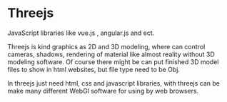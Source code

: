 # Threejs

JavaScript libraries like vue.js , angular.js and ect.

Threejs is kind graphics as 2D and 3D modeling, where can control cameras, shadows, rendering of material like almost reality without 3D modeling software.
Of course there might be can put finished 3D model files to show in html websites, but file type need to be Obj. 

In threejs just need html, css and javascript libraries, with threejs can be make many different WebGl software for using by web browsers. 
